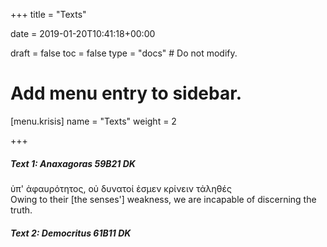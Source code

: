 +++
title = "Texts"

date = 2019-01-20T10:41:18+00:00

draft = false
toc = false
type = "docs"  # Do not modify.

# Add menu entry to sidebar.
[menu.krisis]
  name = "Texts"
  weight = 2

+++

##### Text 1: Anaxagoras 59B21 DK

ὑπ' ἀφαυρότητος, οὐ δυνατοί ἐσμεν κρίνειν τἀληθές <br> Owing to their [the senses'] weakness, we are incapable of discerning the truth.

##### Text 2: Democritus 61B11 DK
